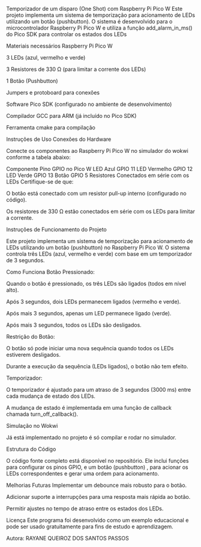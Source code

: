 Temporizador de um disparo (One Shot) com Raspberry Pi Pico W
Este projeto implementa um sistema de temporização para acionamento de LEDs utilizando um botão (pushbutton). O sistema é desenvolvido para o microcontrolador Raspberry Pi Pico W e utiliza a função add_alarm_in_ms() do Pico SDK para controlar os estados dos LEDs

Materiais necessários
Raspberry Pi Pico W

3 LEDs (azul, vermelho e verde)

3 Resistores de 330 Ω (para limitar a corrente dos LEDs)

1 Botão (Pushbutton)

Jumpers e protoboard para conexões

Software
Pico SDK (configurado no ambiente de desenvolvimento)

Compilador GCC para ARM (já incluído no Pico SDK)

Ferramenta cmake para compilação


Instruções de Uso
Conexões do Hardware

Conecte os componentes ao Raspberry Pi Pico W no simulador do wokwi conforme a tabela abaixo:

Componente	Pino GPIO no Pico W
LED Azul	GPIO 11
LED Vermelho	GPIO 12
LED Verde	GPIO 13
Botão	GPIO 5
Resistores	Conectados em série com os LEDs
Certifique-se de que:

O botão está conectado com um resistor pull-up interno (configurado no código).

Os resistores de 330 Ω estão conectados em série com os LEDs para limitar a corrente.

Instruções de Funcionamento do Projeto

Este projeto implementa um sistema de temporização para acionamento de LEDs utilizando um botão (pushbutton) no Raspberry Pi Pico W. O sistema controla três LEDs (azul, vermelho e verde) com base em um temporizador de 3 segundos.

Como Funciona
Botão Pressionado:

Quando o botão é pressionado, os três LEDs são ligados (todos em nível alto).

Após 3 segundos, dois LEDs permanecem ligados (vermelho e verde).

Após mais 3 segundos, apenas um LED permanece ligado (verde).

Após mais 3 segundos, todos os LEDs são desligados.

Restrição do Botão:

O botão só pode iniciar uma nova sequência quando todos os LEDs estiverem desligados.

Durante a execução da sequência (LEDs ligados), o botão não tem efeito.

Temporizador:

O temporizador é ajustado para um atraso de 3 segundos (3000 ms) entre cada mudança de estado dos LEDs.

A mudança de estado é implementada em uma função de callback chamada turn_off_callback().

Simulação no Wokwi

Já está implementado no projeto é só compilar e rodar no simulador.

Estrutura do Código

O código fonte completo está disponível no repositório. Ele inclui funções para configurar os pinos GPIO, e um botão (pushbutton) , para acionar os LEDs correspondentes e gerar uma ordem para acionamento.

Melhorias Futuras
Implementar um debounce mais robusto para o botão.

Adicionar suporte a interrupções para uma resposta mais rápida ao botão.

Permitir ajustes no tempo de atraso entre os estados dos LEDs.

Licença
Este programa foi desenvolvido como um exemplo educacional e pode ser usado gratuitamente para fins de estudo e aprendizagem.

Autora:
RAYANE QUEIROZ DOS SANTOS PASSOS




